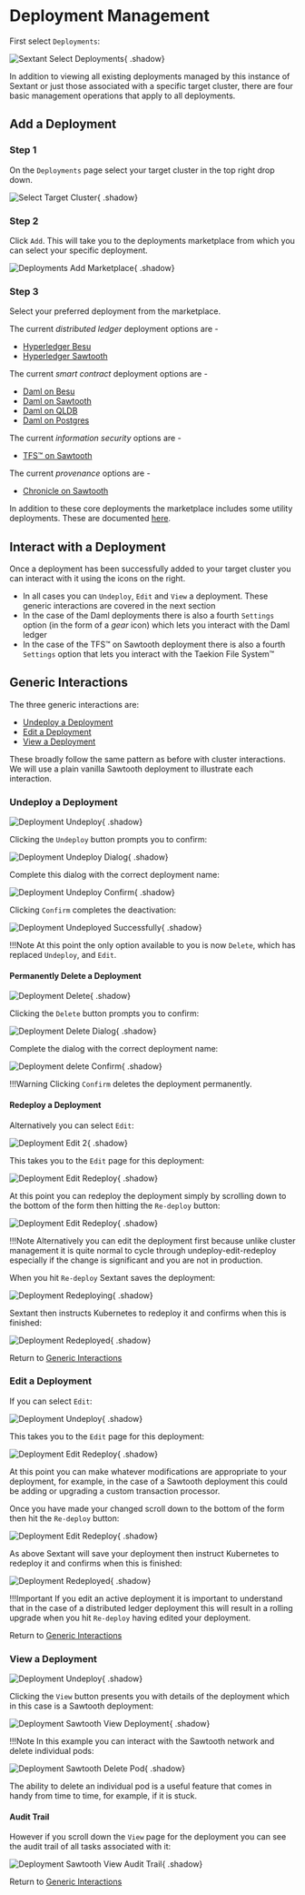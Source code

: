 # Deployment Management

First select `Deployments`:

![Sextant Select Deployments](../images/sextant-select-deployments.png){ .shadow}

In addition to viewing all existing deployments managed by this instance of
Sextant or just those associated with a specific target cluster, there are four
basic management operations that apply to all deployments.

## Add a Deployment

### Step 1

On the `Deployments` page select your target cluster in the top right drop down.

![Select Target Cluster](../images/sextant-deployments-select-target.png){ .shadow}

### Step 2

Click `Add`. This will take you to the deployments marketplace from which you
can select your specific deployment.

![Deployments Add Marketplace](../images/sextant-deployments-add-marketplace.png){ .shadow}

### Step 3

Select your preferred deployment from the marketplace.

The current _distributed ledger_ deployment options are -

- [Hyperledger Besu](dlts/besu.md)
- [Hyperledger Sawtooth](dlts/sawtooth.md)

The current _smart contract_ deployment options are -

- [Daml on Besu](smart-contracts/daml-on-besu.md)
- [Daml on Sawtooth](smart-contracts/daml-on-sawtooth.md)
- [Daml on QLDB](smart-contracts/daml-on-qldb.md)
- [Daml on Postgres](smart-contracts/daml-on-postgres.md)

The current _information security_ options are -

- [TFS™ on Sawtooth](infosec/tfs-on-sawtooth.md)

The current _provenance_ options are -

- [Chronicle on Sawtooth](provo/chronicle-on-sawtooth.md)

In addition to these core deployments the marketplace includes some utility
deployments. These are documented [here](../topics/utility-deployments.md).

## Interact with a Deployment

Once a deployment has been successfully added to your target cluster you can
interact with it using the icons on the right.

- In all cases you can `Undeploy`, `Edit` and `View` a deployment. These
  generic interactions are covered in the next section
- In the case of the Daml deployments there is also a fourth `Settings` option
  (in the form of a _gear_ icon) which lets you interact with the Daml ledger
- In the case of the TFS™ on Sawtooth deployment there is also a fourth
  `Settings` option that lets you interact with the Taekion File System™

## Generic Interactions

The three generic interactions are:

- [Undeploy a Deployment](#undeploy-a-deployment)
- [Edit a Deployment](#edit-a-deployment)
- [View a Deployment](#view-a-deployment)

These broadly follow the same pattern as before with cluster interactions.
We will use a plain vanilla Sawtooth deployment to illustrate each interaction.

### Undeploy a Deployment

![Deployment Undeploy](../images/sextant-deployments-undeploy.png){ .shadow}

Clicking the `Undeploy` button prompts you to confirm:

![Deployment Undeploy
Dialog](../images/sextant-deployments-undeploy-dialog.png){ .shadow}

Complete this dialog with the correct deployment name:

![Deployment Undeploy
Confirm](../images/sextant-deployments-undeploy-confirm.png){ .shadow}

Clicking `Confirm` completes the deactivation:

![Deployment Undeployed
Successfully](../images/sextant-deployments-undeployed-successfully.png){ .shadow}

!!!Note
    At this point the only option available to you is now `Delete`, which has
    replaced `Undeploy`, and `Edit`.

#### Permanently Delete a Deployment

![Deployment Delete](../images/sextant-deployments-delete.png){ .shadow}

Clicking the `Delete` button prompts you to confirm:

![Deployment Delete Dialog](../images/sextant-deployments-delete-dialog.png){ .shadow}

Complete the dialog with the correct deployment name:

![Deployment delete Confirm](../images/sextant-deployments-delete-confirm.png){ .shadow}

!!!Warning
    Clicking `Confirm` deletes the deployment permanently.

#### Redeploy a Deployment

Alternatively you can select `Edit`:

![Deployment Edit 2](../images/sextant-deployments-edit-2.png){ .shadow}

This takes you to the `Edit` page for this deployment:

![Deployment Edit Redeploy](../images/sextant-deployments-edit-form.png){ .shadow}

At this point you can redeploy the deployment simply by scrolling down to the
bottom of the form then hitting the `Re-deploy` button:

![Deployment Edit Redeploy](../images/sextant-deployments-edit-redeploy.png){ .shadow}

!!!Note
    Alternatively you can edit the deployment first because unlike cluster
    management it is quite normal to cycle through undeploy-edit-redeploy
    especially if the change is significant and you are not in production.

When you hit `Re-deploy` Sextant saves the deployment:

![Deployment Redeploying](../images/sextant-deployments-edit-redeploying.png){ .shadow}

Sextant then instructs Kubernetes to redeploy it and confirms when this is
finished:

![Deployment Redeployed](../images/sextant-deployments-edit-redeployed.png){ .shadow}

Return to [Generic Interactions](#generic-interactions)

### Edit a Deployment

If you can select `Edit`:

![Deployment Undeploy](../images/sextant-deployments-edit.png){ .shadow}

This takes you to the `Edit` page for this deployment:

![Deployment Edit Redeploy](../images/sextant-deployments-edit-form.png){ .shadow}

At this point you can make whatever modifications are appropriate to your
deployment, for example, in the case of a Sawtooth deployment this could be
adding or upgrading a custom transaction processor.

Once you have made your changed scroll down to the bottom of the form then hit
the `Re-deploy` button:

![Deployment Edit Redeploy](../images/sextant-deployments-edit-redeploy.png){ .shadow}

As above Sextant will save your deployment then instruct Kubernetes to redeploy
it and confirms when this is finished:

![Deployment Redeployed](../images/sextant-deployments-edit-redeployed.png){ .shadow}

!!!Important
    If you edit an active deployment it is important to understand that in
    the case of a distributed ledger deployment this will result in a rolling
    upgrade when you hit `Re-deploy` having edited your deployment.

Return to [Generic Interactions](#generic-interactions)

### View a Deployment

![Deployment Undeploy](../images/sextant-deployments-view.png){ .shadow}

Clicking the `View` button presents you with details of the deployment which in
this case is a Sawtooth deployment:

![Deployment Sawtooth View
Deployment](../images/sextant-deployments-sawtooth-view-deployment.png){ .shadow}

!!!Note
    In this example you can interact with the Sawtooth network and delete
    individual pods:

![Deployment Sawtooth Delete
Pod](../images/sextant-deployments-sawtooth-delete-pod.png){ .shadow}

The ability to delete an individual pod is a useful feature that comes in handy
from time to time, for example, if it is stuck.

#### Audit Trail

However if you scroll down the `View` page for the deployment you can see the
audit trail of all tasks associated with it:

![Deployment Sawtooth View Audit
Trail](../images/sextant-deployments-sawtooth-view-audit-trail.png){ .shadow}

Return to [Generic Interactions](#generic-interactions)
